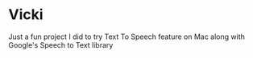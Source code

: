 # Vicki
Just a fun project I did to try Text To Speech feature on Mac along with Google's Speech to Text library
